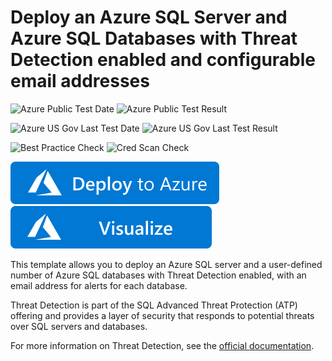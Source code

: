 # Deploy an Azure SQL Server and Azure SQL Databases with Threat Detection enabled and configurable email addresses

![Azure Public Test Date](https://azurequickstartsservice.blob.core.windows.net/badges/201-sql-threat-detection-db-policy-multiple-databases/PublicLastTestDate.svg)
![Azure Public Test Result](https://azurequickstartsservice.blob.core.windows.net/badges/201-sql-threat-detection-db-policy-multiple-databases/PublicDeployment.svg)

![Azure US Gov Last Test Date](https://azurequickstartsservice.blob.core.windows.net/badges/201-sql-threat-detection-db-policy-multiple-databases/FairfaxLastTestDate.svg)
![Azure US Gov Last Test Result](https://azurequickstartsservice.blob.core.windows.net/badges/201-sql-threat-detection-db-policy-multiple-databases/FairfaxDeployment.svg)

![Best Practice Check](https://azurequickstartsservice.blob.core.windows.net/badges/201-sql-threat-detection-db-policy-multiple-databases/BestPracticeResult.svg)
![Cred Scan Check](https://azurequickstartsservice.blob.core.windows.net/badges/201-sql-threat-detection-db-policy-multiple-databases/CredScanResult.svg)

[![Deploy To Azure](https://raw.githubusercontent.com/Azure/azure-quickstart-templates/master/1-CONTRIBUTION-GUIDE/images/deploytoazure.svg?sanitize=true)](https://portal.azure.com/#create/Microsoft.Template/uri/https%3A%2F%2Fraw.githubusercontent.com%2FAzure%2Fazure-quickstart-templates%2Fmaster%2F201-sql-threat-detection-db-policy-multiple-databases%2Fazuredeploy.json)
[![Visualize](https://raw.githubusercontent.com/Azure/azure-quickstart-templates/master/1-CONTRIBUTION-GUIDE/images/visualizebutton.svg?sanitize=true)](http://armviz.io/#/?load=https%3A%2F%2Fraw.githubusercontent.com%2FAzure%2Fazure-quickstart-templates%2Fmaster%2F201-sql-threat-detection-db-policy-multiple-databases%2Fazuredeploy.json)

This template allows you to deploy an Azure SQL server and a user-defined number
of Azure SQL databases with Threat Detection enabled, with an email address for
alerts for each database.

Threat Detection is part of the SQL Advanced Threat Protection (ATP) offering
and provides a layer of security that responds to potential threats over SQL
servers and databases.

For more information on Threat Detection, see the
[official documentation](https://docs.microsoft.com/en-us/azure/sql-database/sql-database-threat-detection).
